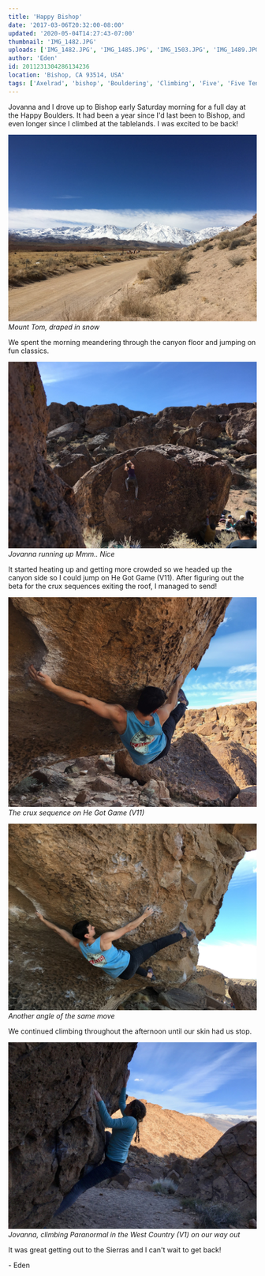 ```yaml
---
title: 'Happy Bishop'
date: '2017-03-06T20:32:00-08:00'
updated: '2020-05-04T14:27:43-07:00'
thumbnail: 'IMG_1482.JPG'
uploads: ['IMG_1482.JPG', 'IMG_1485.JPG', 'IMG_1503.JPG', 'IMG_1489.JPG', '202.jpg']
author: 'Eden'
id: 2011231304286134236
location: 'Bishop, CA 93514, USA'
tags: ['Axelrad', 'bishop', 'Bouldering', 'Climbing', 'Five', 'Five Ten', 'granite', 'Happy Boulders', 'he got game']
---
```


Jovanna and I drove up to Bishop early Saturday morning for a full day at the Happy Boulders. It had been a year since I'd last been to Bishop, and even longer since I climbed at the tablelands. I was excited to be back! 

![image alt](uploads/IMG_1482.JPG)*Mount Tom, draped in snow*

We spent the morning meandering through the canyon floor and jumping on fun classics.

![image alt](uploads/IMG_1485.JPG)*Jovanna running up Mmm.. Nice*

It started heating up and getting more crowded so we headed up the canyon side so I could jump on He Got Game (V11). After figuring out the beta for the crux sequences exiting the roof, I managed to send!

![image alt](uploads/IMG_1503.JPG)*The crux sequence on He Got Game (V11)*

![image alt](uploads/IMG_1489.JPG)*Another angle of the same move*

We continued climbing throughout the afternoon until our skin had us stop.

![image alt](uploads/IMG_1495%202.jpg)*Jovanna, climbing Paranormal in the West Country (V1) on our way out*

It was great getting out to the Sierras and I can't wait to get back!

\- Eden

